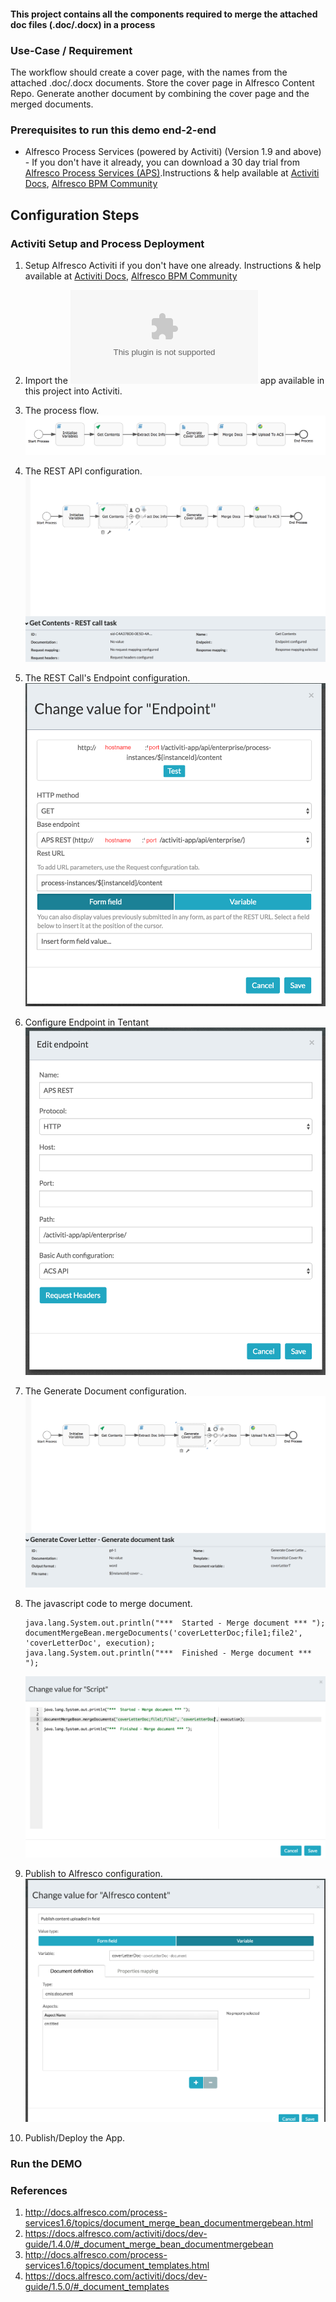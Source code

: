 #### This project contains all the components required to merge the attached doc files (.doc/.docx) in a process

### Use-Case / Requirement
The workflow should create a cover page, with the names from the attached .doc/.docx documents. 
Store the cover page in Alfresco Content Repo. 
Generate another document by combining the cover page and the merged documents.

### Prerequisites to run this demo end-2-end

* Alfresco Process Services (powered by Activiti) (Version 1.9 and above) - If you don't have it already, you can download a 30 day trial from [Alfresco Process Services (APS)](https://www.alfresco.com/products/business-process-management/alfresco-activiti).Instructions & help available at [Activiti Docs](http://docs.alfresco.com/activiti/docs/), [Alfresco BPM Community](https://community.alfresco.com/community/bpm)


## Configuration Steps

### Activiti Setup and Process Deployment
1. Setup Alfresco Activiti if you don't have one already. Instructions & help available at [Activiti Docs](http://docs.alfresco.com/activiti/docs/), [Alfresco BPM Community](https://community.alfresco.com/community/bpm)
2. Import the ![Merge-Documents.zip](Merge-Documents.zip) app available in this project into Activiti.
3. The process flow.  ![Process-Flow](Process-Flow.png)
4. The REST API configuration. ![Process-Configuration-2](Process-Configuration-2.png)
5. The REST Call's Endpoint configuration.  ![Process-Configuration-3](Process-Configuration-3.png)
5. Configure Endpoint in Tentant  ![Process-Configuration-4](Process-Configuration-4.png)
5. The Generate Document configuration. ![Process-Configuration-1](Process-Configuration-1.png)

5. The javascript code to merge document. 
    ```
    java.lang.System.out.println("***  Started - Merge document *** ");
    documentMergeBean.mergeDocuments('coverLetterDoc;file1;file2', 'coverLetterDoc', execution);
    java.lang.System.out.println("***  Finished - Merge document *** ");
    ```

    ![Javascript](Javascript.png)

6. Publish to Alfresco configuration. ![Publish](Publish.png)
7. Publish/Deploy the App.



### Run the DEMO

### References
1. http://docs.alfresco.com/process-services1.6/topics/document_merge_bean_documentmergebean.html
2. https://docs.alfresco.com/activiti/docs/dev-guide/1.4.0/#_document_merge_bean_documentmergebean
3. http://docs.alfresco.com/process-services1.6/topics/document_templates.html
4. https://docs.alfresco.com/activiti/docs/dev-guide/1.5.0/#_document_templates
